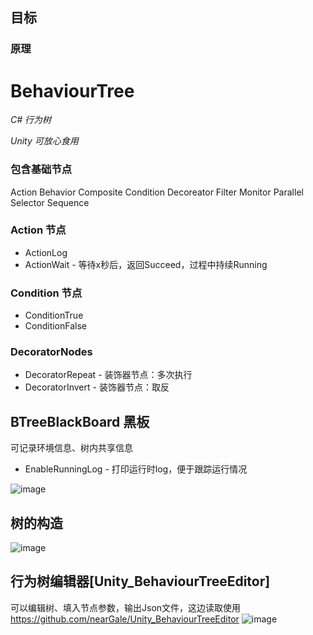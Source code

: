 ## 目标


### 原理

# BehaviourTree

*C# 行为树*

*Unity 可放心食用*

### 包含基础节点
Action
Behavior
Composite
Condition
Decoreator
Filter
Monitor
Parallel
Selector
Sequence

### Action 节点
* ActionLog
* ActionWait - 等待x秒后，返回Succeed，过程中持续Running

### Condition 节点
* ConditionTrue
* ConditionFalse

### DecoratorNodes
* DecoratorRepeat - 装饰器节点：多次执行
* DecoratorInvert - 装饰器节点：取反

## BTreeBlackBoard 黑板
可记录环境信息、树内共享信息
* EnableRunningLog - 打印运行时log，便于跟踪运行情况

![image](https://github.com/nearGale/Unity_BehaviourTree/assets/48747051/e3321179-25fd-4dbb-8809-22f711752e77)

## 树的构造
![image](https://github.com/nearGale/Unity_BehaviourTree/assets/48747051/be31a8cf-ea03-4bc9-863c-7c58c0e75aaa)

## 行为树编辑器[Unity_BehaviourTreeEditor]
可以编辑树、填入节点参数，输出Json文件，这边读取使用
https://github.com/nearGale/Unity_BehaviourTreeEditor
![image](https://github.com/nearGale/Unity_BehaviourTree/assets/48747051/27bd9c53-abb5-4e5c-a214-728a2b665167)
